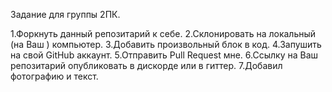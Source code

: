 Задание для группы 2ПК.

1.Форкнуть данный репозитарий к себе.
2.Склонировать на локальный (на Ваш ) компьютер.
3.Добавить произвольный блок в код.
4.Запушить на свой GitHub аккаунт.
5.Отправить Pull Request мне.
6.Ссылку на Ваш репозитарий опубликовать в дискорде или в гиттер.
7.Добавил фотографию и текст.
